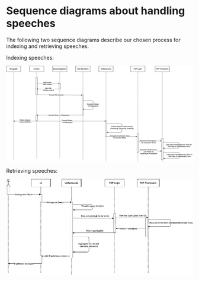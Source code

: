 # Sequence diagrams about handling speeches

The following two sequence diagrams describe our chosen process for indexing and retrieving speeches.

Indexing speeches: 

![Indexing speeches diagram](../assets/images/Indexing_Speeches_Seq.png "Indexing speeches diagram")


Retrieving speeches:

![Retrieving speeches diagram](../assets/images/Speech_Retrieval_Seq.png "Retrieving speeches diagram")